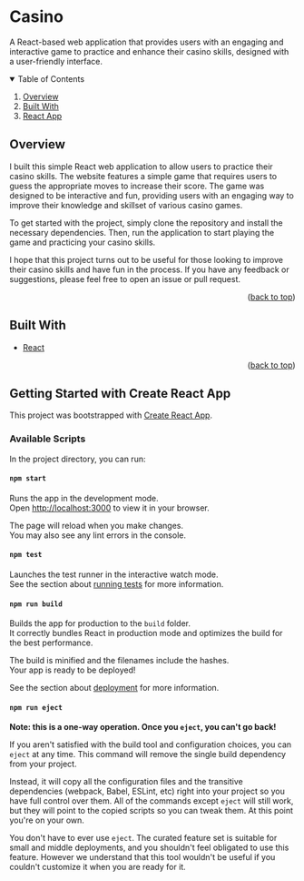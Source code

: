 # Casino

A React-based web application that provides users with an engaging and interactive game to practice and enhance their casino skills, designed with a user-friendly interface.

<!-- TABLE OF CONTENTS -->
<div id="top"></div>

<details open>
  <summary>Table of Contents</summary>
  <ol>
    <li><a href="#overview">Overview</a></li>
    <li><a href="#buildwith">Built With</a></li>
    <li><a href="#acknowledgments">React App</a></li>
  </ol>
</details>

<!-- OVERVIEW -->
<div id="overview"></div>

## Overview

I built this simple React web application to allow users to practice their casino skills. The website features a simple game that requires users to guess the appropriate moves to increase their score. The game was designed to be interactive and fun, providing users with an engaging way to improve their knowledge and skillset of various casino games.

To get started with the project, simply clone the repository and install the necessary dependencies. Then, run the application to start playing the game and practicing your casino skills.

I hope that this project turns out to be useful for those looking to improve their casino skills and have fun in the process. If you have any feedback or suggestions, please feel free to open an issue or pull request.

<p align="right">(<a href="#top">back to top</a>)</p>

<!-- Built With -->
<div id="builtwith"></div>

## Built With
* [React](https://reactjs.org)

<p align="right">(<a href="#top">back to top</a>)</p>


## Getting Started with Create React App

This project was bootstrapped with [Create React App](https://github.com/facebook/create-react-app).

### Available Scripts

In the project directory, you can run:

#### `npm start`

Runs the app in the development mode.\
Open [http://localhost:3000](http://localhost:3000) to view it in your browser.

The page will reload when you make changes.\
You may also see any lint errors in the console.

#### `npm test`

Launches the test runner in the interactive watch mode.\
See the section about [running tests](https://facebook.github.io/create-react-app/docs/running-tests) for more information.

#### `npm run build`

Builds the app for production to the `build` folder.\
It correctly bundles React in production mode and optimizes the build for the best performance.

The build is minified and the filenames include the hashes.\
Your app is ready to be deployed!

See the section about [deployment](https://facebook.github.io/create-react-app/docs/deployment) for more information.

#### `npm run eject`

**Note: this is a one-way operation. Once you `eject`, you can't go back!**

If you aren't satisfied with the build tool and configuration choices, you can `eject` at any time. This command will remove the single build dependency from your project.

Instead, it will copy all the configuration files and the transitive dependencies (webpack, Babel, ESLint, etc) right into your project so you have full control over them. All of the commands except `eject` will still work, but they will point to the copied scripts so you can tweak them. At this point you're on your own.

You don't have to ever use `eject`. The curated feature set is suitable for small and middle deployments, and you shouldn't feel obligated to use this feature. However we understand that this tool wouldn't be useful if you couldn't customize it when you are ready for it.
